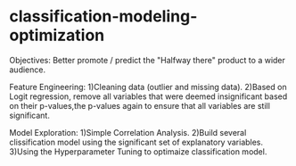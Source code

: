 # classification-modeling-optimization

Objectives:
Better promote / predict the "Halfway there" product to a wider audience.

Feature Engineering:
1)Cleaning data (outlier and missing data).
2)Based on Logit regression, remove all variables that were deemed insignificant based on their p-values,the p-values again to ensure that all variables are still significant.

Model Exploration:
1)Simple Correlation Analysis.
2)Build several clissification model using the significant set of explanatory variables.
3)Using the Hyperparameter Tuning to optimaize classification model.
